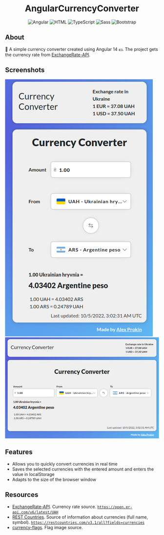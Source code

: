 <h1 align="center"> AngularCurrencyConverter  </h1>
<div align="center">

![Angular](https://img.shields.io/badge/Angular-DD0031?logo=angular&logoColor=white)
![HTML](https://img.shields.io/badge/HTML5-E34F26?logo=html5&logoColor=white)
![TypeScript](https://img.shields.io/badge/TypeScript-007ACC?logo=typescript&logoColor=white)
![Sass](https://img.shields.io/badge/Sass-CC6699?logo=sass&logoColor=white)
![Bootstrap](https://img.shields.io/badge/Bootstrap-563D7C?logo=bootstrap&logoColor=white)
</div>

## About

💱 A simple currency converter created using Angular 14 💵.
The project gets the currency rate from [ExchangeRate-API](https://www.exchangerate-api.com/docs/free).

## Screenshots

<img src="/Screenshot-1.png" alt="Currency converter"/>

<img src="/Screenshot-2.png" alt="Currency converter"/>

## Features

- Allows you to quickly convert currencies in real time
- Saves the selected currencies with the entered amount and enters the value in localStorage
- Adapts to the size of the browser window

## Resources

- [ExchangeRate-API](https://www.exchangerate-api.com/docs/free). Currency rate source. [`https://open.er-api.com/v6/latest/UAH`](https://open.er-api.com/v6/latest/UAH)
- [REST Countries](https://restcountries.com/). Source of information about currencies (full name, symbol). [`https://restcountries.com/v3.1/all?fields=currencies`](https://restcountries.com/v3.1/all?fields=currencies)
- [currency-flags](https://www.npmjs.com/package/currency-flags). Flag image source.
